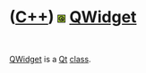 



 

 

 

 

 

([C++](Cpp.htm)) ![Qt](PicQt.png) [QWidget](CppQWidget.htm)
===========================================================

 

[QWidget](CppQWidget.htm) is a [Qt](CppQt.htm) [class](CppClass.htm).

 

 

 

 

 





 



